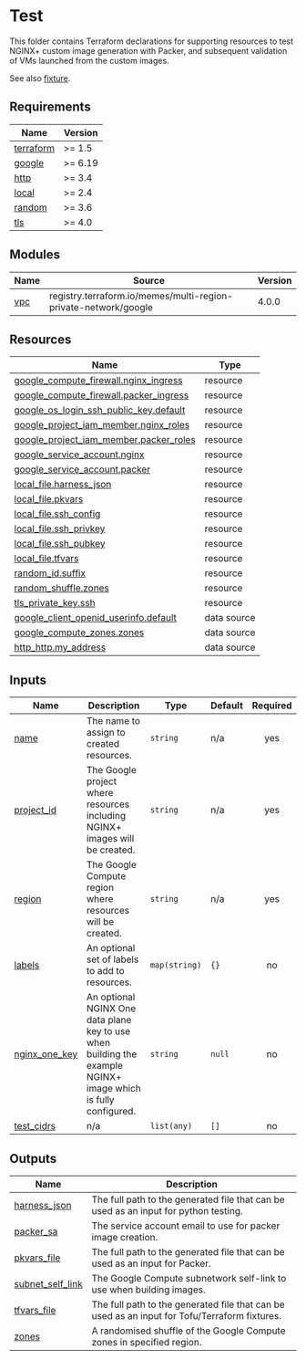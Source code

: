 # Test

This folder contains Terraform declarations for supporting resources to test NGINX+ custom image generation with Packer,
and subsequent validation of VMs launched from the custom images.

See also [fixture](fixture/).

<!-- markdownlint-disable MD033 MD034 -->
<!-- BEGIN_TF_DOCS -->
## Requirements

| Name | Version |
|------|---------|
| <a name="requirement_terraform"></a> [terraform](#requirement\_terraform) | >= 1.5 |
| <a name="requirement_google"></a> [google](#requirement\_google) | >= 6.19 |
| <a name="requirement_http"></a> [http](#requirement\_http) | >= 3.4 |
| <a name="requirement_local"></a> [local](#requirement\_local) | >= 2.4 |
| <a name="requirement_random"></a> [random](#requirement\_random) | >= 3.6 |
| <a name="requirement_tls"></a> [tls](#requirement\_tls) | >= 4.0 |

## Modules

| Name | Source | Version |
|------|--------|---------|
| <a name="module_vpc"></a> [vpc](#module\_vpc) | registry.terraform.io/memes/multi-region-private-network/google | 4.0.0 |

## Resources

| Name | Type |
|------|------|
| [google_compute_firewall.nginx_ingress](https://registry.terraform.io/providers/hashicorp/google/latest/docs/resources/compute_firewall) | resource |
| [google_compute_firewall.packer_ingress](https://registry.terraform.io/providers/hashicorp/google/latest/docs/resources/compute_firewall) | resource |
| [google_os_login_ssh_public_key.default](https://registry.terraform.io/providers/hashicorp/google/latest/docs/resources/os_login_ssh_public_key) | resource |
| [google_project_iam_member.nginx_roles](https://registry.terraform.io/providers/hashicorp/google/latest/docs/resources/project_iam_member) | resource |
| [google_project_iam_member.packer_roles](https://registry.terraform.io/providers/hashicorp/google/latest/docs/resources/project_iam_member) | resource |
| [google_service_account.nginx](https://registry.terraform.io/providers/hashicorp/google/latest/docs/resources/service_account) | resource |
| [google_service_account.packer](https://registry.terraform.io/providers/hashicorp/google/latest/docs/resources/service_account) | resource |
| [local_file.harness_json](https://registry.terraform.io/providers/hashicorp/local/latest/docs/resources/file) | resource |
| [local_file.pkvars](https://registry.terraform.io/providers/hashicorp/local/latest/docs/resources/file) | resource |
| [local_file.ssh_config](https://registry.terraform.io/providers/hashicorp/local/latest/docs/resources/file) | resource |
| [local_file.ssh_privkey](https://registry.terraform.io/providers/hashicorp/local/latest/docs/resources/file) | resource |
| [local_file.ssh_pubkey](https://registry.terraform.io/providers/hashicorp/local/latest/docs/resources/file) | resource |
| [local_file.tfvars](https://registry.terraform.io/providers/hashicorp/local/latest/docs/resources/file) | resource |
| [random_id.suffix](https://registry.terraform.io/providers/hashicorp/random/latest/docs/resources/id) | resource |
| [random_shuffle.zones](https://registry.terraform.io/providers/hashicorp/random/latest/docs/resources/shuffle) | resource |
| [tls_private_key.ssh](https://registry.terraform.io/providers/hashicorp/tls/latest/docs/resources/private_key) | resource |
| [google_client_openid_userinfo.default](https://registry.terraform.io/providers/hashicorp/google/latest/docs/data-sources/client_openid_userinfo) | data source |
| [google_compute_zones.zones](https://registry.terraform.io/providers/hashicorp/google/latest/docs/data-sources/compute_zones) | data source |
| [http_http.my_address](https://registry.terraform.io/providers/hashicorp/http/latest/docs/data-sources/http) | data source |

## Inputs

| Name | Description | Type | Default | Required |
|------|-------------|------|---------|:--------:|
| <a name="input_name"></a> [name](#input\_name) | The name to assign to created resources. | `string` | n/a | yes |
| <a name="input_project_id"></a> [project\_id](#input\_project\_id) | The Google project where resources including NGINX+ images will be created. | `string` | n/a | yes |
| <a name="input_region"></a> [region](#input\_region) | The Google Compute region where resources will be created. | `string` | n/a | yes |
| <a name="input_labels"></a> [labels](#input\_labels) | An optional set of labels to add to resources. | `map(string)` | `{}` | no |
| <a name="input_nginx_one_key"></a> [nginx\_one\_key](#input\_nginx\_one\_key) | An optional NGINX One data plane key to use when building the example NGINX+ image which is fully configured. | `string` | `null` | no |
| <a name="input_test_cidrs"></a> [test\_cidrs](#input\_test\_cidrs) | n/a | `list(any)` | `[]` | no |

## Outputs

| Name | Description |
|------|-------------|
| <a name="output_harness_json"></a> [harness\_json](#output\_harness\_json) | The full path to the generated file that can be used as an input for python testing. |
| <a name="output_packer_sa"></a> [packer\_sa](#output\_packer\_sa) | The service account email to use for packer image creation. |
| <a name="output_pkvars_file"></a> [pkvars\_file](#output\_pkvars\_file) | The full path to the generated file that can be used as an input for Packer. |
| <a name="output_subnet_self_link"></a> [subnet\_self\_link](#output\_subnet\_self\_link) | The Google Compute subnetwork self-link to use when building images. |
| <a name="output_tfvars_file"></a> [tfvars\_file](#output\_tfvars\_file) | The full path to the generated file that can be used as an input for Tofu/Terraform fixtures. |
| <a name="output_zones"></a> [zones](#output\_zones) | A randomised shuffle of the Google Compute zones in specified region. |
<!-- END_TF_DOCS -->
<!-- markdownlint-enable MD033 MD034 -->
